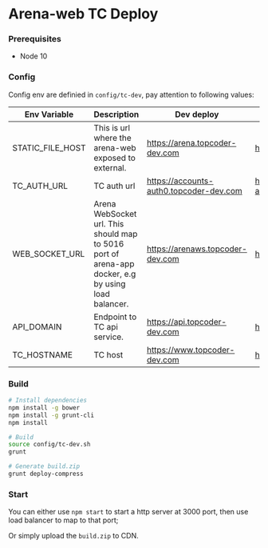 # Arena-web TC Deploy

### Prerequisites

- Node 10

### Config

Config env are definied in `config/tc-dev`, pay attention to following values: 

| Env Variable     | Description                                                  | Dev deploy                              | Prod deploy                         |
| ---------------- | ------------------------------------------------------------ | --------------------------------------- | ----------------------------------- |
| STATIC_FILE_HOST | This is url where the arena-web exposed to external.         | https://arena.topcoder-dev.com          | https://arena.topcoder.com          |
| TC_AUTH_URL      | TC auth url                                                  | https://accounts-auth0.topcoder-dev.com | https://accounts-auth0.topcoder.com |
| WEB_SOCKET_URL   | Arena WebSocket url. This should map to 5016 port of arena-app docker, e.g by using load balancer. | https://arenaws.topcoder-dev.com        | https://arenaws.topcoder.com        |
| API_DOMAIN       | Endpoint to TC api service.                                  | https://api.topcoder-dev.com            | https://api.topcoder.com            |
| TC_HOSTNAME      | TC host                                                      | https://www.topcoder-dev.com            | https://www.topcoder.com            |

### Build

```bash
# Install dependencies
npm install -g bower
npm install -g grunt-cli
npm install

# Build
source config/tc-dev.sh
grunt

# Generate build.zip
grunt deploy-compress
```

### Start

You can either use `npm start` to start a http server at 3000 port, then use load balancer to map to that port;

Or simply upload the `build.zip` to CDN.